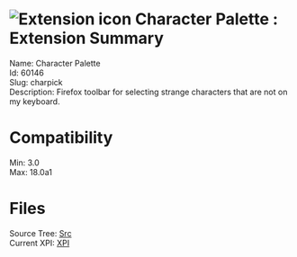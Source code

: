 # ![Extension icon](https://addons.thunderbird.net/user-media/addon_icons/60/60146-64.png?modified=1459553910) Character Palette : Extension Summary

Name: Character Palette  
Id: 60146  
Slug: charpick  
Description: Firefox toolbar for selecting strange characters that are not on my keyboard.
  

# Compatibility
Min: 3.0  
Max: 18.0a1  

# Files

Source Tree: [Src](C:/Dev/Thunderbird/ThunderKdB/xall/xOther/60146-charpick/src)  
Current XPI: [XPI](C:/Dev/Thunderbird/ThunderKdB/xall/xOther/60146-charpick/xpi)  



